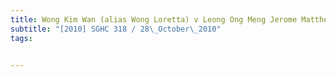 ```yaml
---
title: Wong Kim Wan (alias Wong Loretta) v Leong Ong Meng Jerome Matthew and another 
subtitle: "[2010] SGHC 318 / 28\_October\_2010"
tags:


---
```


